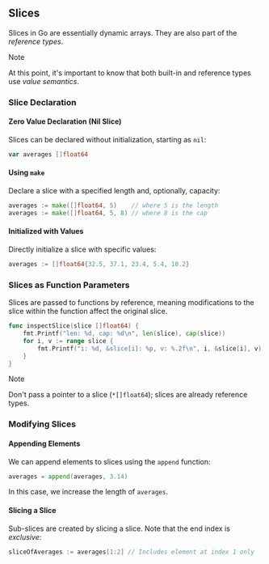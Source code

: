 ## Slices

Slices in Go are essentially dynamic arrays. They are also part of the _reference types_.

> [!Note]
> 
> At this point, it's important to know that both built-in and reference types use _value semantics_.

### Slice Declaration

#### Zero Value Declaration (Nil Slice)

Slices can be declared without initialization, starting as `nil`:

```go
var averages []float64
```

#### Using `make`

Declare a slice with a specified length and, optionally, capacity:

```go
averages := make([]float64, 5)    // where 5 is the length
averages := make([]float64, 5, 8) // where 8 is the cap
```

#### Initialized with Values

Directly initialize a slice with specific values:

```go
averages := []float64{32.5, 37.1, 23.4, 5.4, 10.2}
```

### Slices as Function Parameters

Slices are passed to functions by reference, meaning modifications to the slice within the function affect the original slice.

```go
func inspectSlice(slice []float64) {
	fmt.Printf("len: %d, cap: %d\n", len(slice), cap(slice))
	for i, v := range slice {
		fmt.Printf("i: %d, &slice[i]: %p, v: %.2f\n", i, &slice[i], v)
	}
}
```

> [!Note]
> 
> Don't pass a pointer to a slice (`*[]float64`); slices are already reference types.

### Modifying Slices

#### Appending Elements

We can append elements to slices using the `append` function:

```go
averages = append(averages, 3.14)
```

In this case, we increase the length of `averages`.

#### Slicing a Slice

Sub-slices are created by slicing a slice. Note that the end index is _exclusive_:

```go
sliceOfAverages := averages[1:2] // Includes element at index 1 only
```



